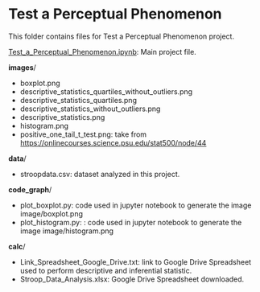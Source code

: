 # Test a Perceptual Phenomenon

This folder contains files for Test a Perceptual Phenomenon project.

[Test\_a\_Perceptual\_Phenomenon.ipynb](Test\_a\_Perceptual\_Phenomenon.ipynb): Main project file.

__images__/
  * boxplot.png
  * descriptive_statistics_quartiles_without_outliers.png
  * descriptive_statistics_quartiles.png
  * descriptive_statistics_without_outliers.png
  * descriptive_statistics.png
  * histogram.png
  * positive_one_tail_t_test.png: take from https://onlinecourses.science.psu.edu/stat500/node/44

__data__/
  * stroopdata.csv: dataset analyzed in this project.

__code_graph__/
  * plot_boxplot.py: code used in jupyter notebook to generate the image image/boxplot.png
  * plot_histogram.py: : code used in jupyter notebook to generate the image image/histogram.png

__calc__/
  * Link_Spreadsheet_Google_Drive.txt: link to Google Drive Spreadsheet used to perform descriptive and inferential statistic.  
  * Stroop_Data_Analysis.xlsx: Google Drive Spreadsheet downloaded.